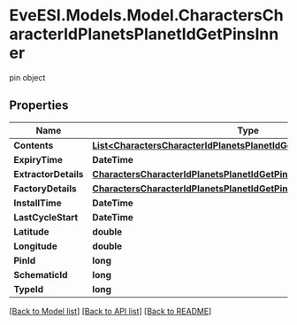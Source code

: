 # EveESI.Models.Model.CharactersCharacterIdPlanetsPlanetIdGetPinsInner
pin object

## Properties

Name | Type | Description | Notes
------------ | ------------- | ------------- | -------------
**Contents** | [**List&lt;CharactersCharacterIdPlanetsPlanetIdGetPinsInnerContentsInner&gt;**](CharactersCharacterIdPlanetsPlanetIdGetPinsInnerContentsInner.md) |  | [optional] 
**ExpiryTime** | **DateTime** |  | [optional] 
**ExtractorDetails** | [**CharactersCharacterIdPlanetsPlanetIdGetPinsInnerExtractorDetails**](CharactersCharacterIdPlanetsPlanetIdGetPinsInnerExtractorDetails.md) |  | [optional] 
**FactoryDetails** | [**CharactersCharacterIdPlanetsPlanetIdGetPinsInnerFactoryDetails**](CharactersCharacterIdPlanetsPlanetIdGetPinsInnerFactoryDetails.md) |  | [optional] 
**InstallTime** | **DateTime** |  | [optional] 
**LastCycleStart** | **DateTime** |  | [optional] 
**Latitude** | **double** |  | 
**Longitude** | **double** |  | 
**PinId** | **long** |  | 
**SchematicId** | **long** |  | [optional] 
**TypeId** | **long** |  | 

[[Back to Model list]](../README.md#documentation-for-models) [[Back to API list]](../README.md#documentation-for-api-endpoints) [[Back to README]](../README.md)

